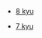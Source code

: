 - [8 kyu](https://github.com/MichaelTerletskyi/Codewars-Solutions/blob/main/java/8%20kyu/8_KYU_MAP.md)

- [7 kyu]()